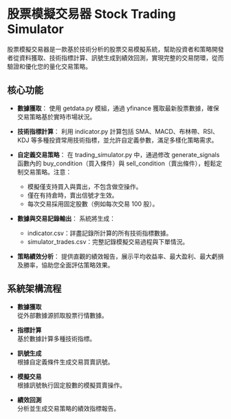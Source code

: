 # 股票模擬交易器 Stock Trading Simulator

股票模擬交易器是一款基於技術分析的股票交易模擬系統，幫助投資者和策略開發者從資料獲取、技術指標計算、訊號生成到績效回測，實現完整的交易閉環，從而驗證和優化您的量化交易策略。

## 核心功能

- **數據獲取**： 使用 getdata.py 模組，通過 yfinance 獲取最新股票數據，確保交易策略基於實時市場狀況。

- **技術指標計算**： 利用 indicator.py 計算包括 SMA、MACD、布林帶、RSI、KDJ 等多種投資常用技術指標，並允許自定義參數，滿足多樣化策略需求。

- **自定義交易策略**： 在 trading_simulator.py 中，通過修改 generate_signals 函數內的 buy_condition（買入條件）與 sell_condition（賣出條件），輕鬆定制交易策略。注意：
  - 模擬僅支持買入與賣出，不包含做空操作。
  - 僅在有持倉時，賣出信號才生效。
  - 每次交易採用固定股數（例如每次交易 100 股）。


- **數據與交易記錄輸出**： 系統將生成：
  - indicator.csv：詳盡記錄所計算的所有技術指標數據。
  - simulator_trades.csv：完整記錄模擬交易過程與下單情況。


- **策略績效分析**： 提供直觀的績效報告，展示平均收益率、最大盈利、最大虧損及勝率，協助您全面評估策略效果。

## 系統架構流程

- **數據獲取**  
  從外部數據源抓取股票行情數據。

- **指標計算**  
  基於數據計算多種技術指標。

- **訊號生成**  
  根據自定義條件生成交易買賣訊號。

- **模擬交易**  
  根據訊號執行固定股數的模擬買賣操作。

- **績效回測**  
  分析並生成交易策略的績效指標報告。


